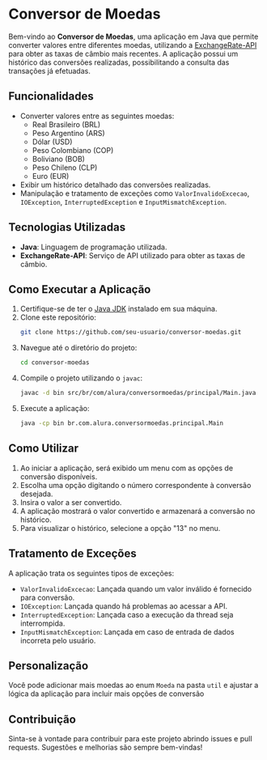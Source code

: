 # Conversor de Moedas

Bem-vindo ao **Conversor de Moedas**, uma aplicação em Java que permite converter valores entre diferentes moedas, utilizando a [ExchangeRate-API](https://www.exchangerate-api.com/) para obter as taxas de câmbio mais recentes. A aplicação possui um histórico das conversões realizadas, possibilitando a consulta das transações já efetuadas.

## Funcionalidades

- Converter valores entre as seguintes moedas:
  - Real Brasileiro (BRL)
  - Peso Argentino (ARS)
  - Dólar (USD)
  - Peso Colombiano (COP)
  - Boliviano (BOB)
  - Peso Chileno (CLP)
  - Euro (EUR)
- Exibir um histórico detalhado das conversões realizadas.
- Manipulação e tratamento de exceções como `ValorInvalidoExcecao`, `IOException`, `InterruptedException` e `InputMismatchException`.

## Tecnologias Utilizadas

- **Java**: Linguagem de programação utilizada.
- **ExchangeRate-API**: Serviço de API utilizado para obter as taxas de câmbio.

## Como Executar a Aplicação

1. Certifique-se de ter o [Java JDK](https://www.oracle.com/java/technologies/javase-jdk11-downloads.html) instalado em sua máquina.
2. Clone este repositório:
   ```bash
   git clone https://github.com/seu-usuario/conversor-moedas.git
   ```
3. Navegue até o diretório do projeto:
   ```bash
   cd conversor-moedas
   ```
4. Compile o projeto utilizando o `javac`:
   ```bash
   javac -d bin src/br/com/alura/conversormoedas/principal/Main.java
   ```
5. Execute a aplicação:
   ```bash
   java -cp bin br.com.alura.conversormoedas.principal.Main
   ```

## Como Utilizar

1. Ao iniciar a aplicação, será exibido um menu com as opções de conversão disponíveis.
2. Escolha uma opção digitando o número correspondente à conversão desejada.
3. Insira o valor a ser convertido.
4. A aplicação mostrará o valor convertido e armazenará a conversão no histórico.
5. Para visualizar o histórico, selecione a opção "13" no menu.

## Tratamento de Exceções

A aplicação trata os seguintes tipos de exceções:

- `ValorInvalidoExcecao`: Lançada quando um valor inválido é fornecido para conversão.
- `IOException`: Lançada quando há problemas ao acessar a API.
- `InterruptedException`: Lançada caso a execução da thread seja interrompida.
- `InputMismatchException`: Lançada em caso de entrada de dados incorreta pelo usuário.

## Personalização

Você pode adicionar mais moedas ao enum `Moeda` na pasta `util` e ajustar a lógica da aplicação para incluir mais opções de conversão

## Contribuição

Sinta-se à vontade para contribuir para este projeto abrindo issues e pull requests. Sugestões e melhorias são sempre bem-vindas!


